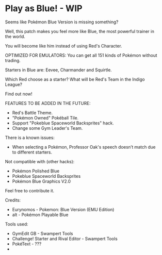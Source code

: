# Play as Blue! - WIP
Seems like Pokémon Blue Version is missing something?

Well, this patch makes you feel more like Blue, the most powerful trainer in the world.

You will become like him instead of using Red's Character.

OPTIMIZED FOR EMULATORS: You can get all 151 kinds of Pokémon without trading.

Starters in Blue are: Eevee, Charmander and Squirtle.

Which Red choose as a starter? What will be Red's Team in the Indigo League?

Find out now!

FEATURES TO BE ADDED IN THE FUTURE:
- Red's Battle Theme.
- "Pokémon Owned" Pokéball Tile.
- Support "Pokeblue Spaceworld Backsprites" hack.
- Change some Gym Leader's Team.

There is a known issues:
- When selecting a Pokémon, Professor Oak's speech doesn’t match due to different starters.

Not compatible with (other hacks):
- Pokémon Polished Blue
- Pokeblue Spaceworld Backsprites 
- Pokémon Blue Graphics V2.0

Feel free to contribute it.

Credits:
- Eurynomos - Pokemon: Blue Version (EMU Edition)
- alt - Pokémon Playable Blue

Tools used:
- GymEdit GB - Swampert Tools
- Challenge! Starter and Rival Editor - Swampert Tools
- PokéText - ???
-
